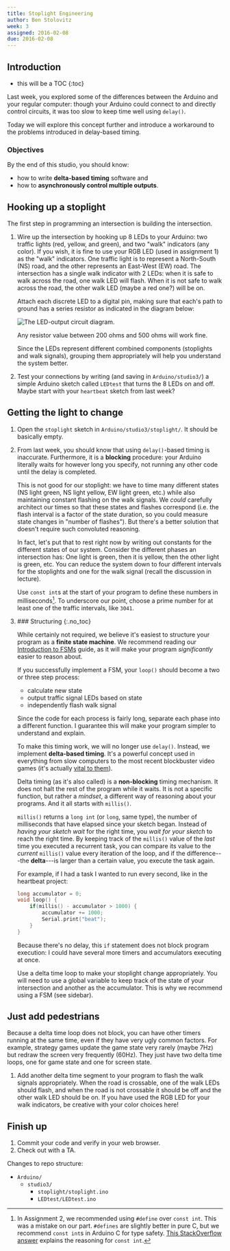 ```yaml
---
title: Stoplight Engineering
author: Ben Stolovitz
week: 3
assigned: 2016-02-08
due: 2016-02-08
---
```


## Introduction

* this will be a TOC 
{:toc}

Last week, you explored some of the differences between the Arduino and your regular computer: though your Arduino could connect to and directly control circuits, it was too slow to keep time well using `delay()`.

Today we will explore this concept further and introduce a workaround to the problems introduced in delay-based timing.

### Objectives

By the end of this studio, you should know:

- how to write **delta-based timing** software and
- how to **asynchronously control multiple outputs**.

## Hooking up a stoplight

The first step in programming an intersection is building the intersection.

1. Wire up the intersection by hooking up 8 LEDs to your Arduino: two traffic lights (red, yellow, and green), and two "walk" indicators (any color). 
If you wish, it is fine to use your RGB LED (used in assignment 1) as the
"walk" indicators.  One traffic light is to represent a North-South (NS) road, and the other represents an East-West (EW) road. The intersection has a single walk indicator with 2 LEDs: when it is safe to walk across the road, one walk LED will flash. When it is not safe to walk across the road, the other walk LED (maybe a red one?) will be on.

	Attach each discrete LED to a digital pin, making sure that each's path to ground has a series resistor as indicated in the diagram below:

	![The LED-output circuit diagram.](../img/LEDOutput1.png)

	Any resistor value between 200 ohms and 500 ohms will work fine.
	
	Since the LEDs represent different combined components (stoplights and walk signals), grouping them appropriately will help you understand the system better.
2. Test your connections by writing (and saving in `Arduino/studio3/`) a simple Arduino sketch called `LEDtest` that turns the 8 LEDs on and off. Maybe start with your `heartbeat` sketch from last week?

## Getting the light to change

1. Open the `stoplight` sketch in `Arduino/studio3/stoplight/`. It should be basically empty.
2. From last week, you should know that using `delay()`-based timing is inaccurate. Furthermore, it is a **blocking** procedure: your Arduino literally waits for however long you specify, not running any other code until the delay is completed. 

	This is not good for our stoplight: we have to time many different states (NS light green, NS light yellow, EW light green, etc.) while also maintaining constant flashing on the walk signals. We *could* carefully architect our times so that these states and flashes correspond (i.e. the flash interval is a factor of the state duration, so you could measure state changes in "number of flashes"). But there's a better solution that doesn't require such convoluted reasoning.
	
	In fact, let's put that to rest right now by writing out constants for the different states of our system. Consider the different phases an intersection has: One light is green, then it is yellow, then the other light is green, etc. You can reduce the system down to four different intervals for the stoplights and one for the walk signal (recall the discussion in lecture).
	
	Use `const int`s at the start of your program to define these numbers in milliseconds[^define]. To underscore our point, choose a prime number for at least one of the traffic intervals, like `3041`.
3. 
	<aside class="sidenote">
	### Structuring
	{:.no_toc}

	While certainly not required, we believe it's easiest to structure your program as a **finite state machine**. We recommend reading our [Introduction to FSMs](/~cse132/guides/intro-to-FSMs.html) guide, as it will make your program *significantly* easier to reason about.

	If you successfully implement a FSM, your `loop()` should become a two or three step process:

	- calculate new state
	- output traffic signal LEDs based on state
	- independently flash walk signal

	Since the code for each process is fairly long, separate each phase into a different function. I guarantee this will make your program simpler to understand and explain.
	</aside>

	To make this timing work, we will no longer use `delay()`. Instead, we implement **delta-based timing**. It's a powerful concept used in everything from slow computers to the most recent blockbuster video games (it's actually [vital to them](http://gafferongames.com/game-physics/fix-your-timestep/)).

	Delta timing (as it's also called) is a **non-blocking** timing mechanism. It does not halt the rest of the program while it waits. It is not a specific function, but rather a *mindset*, a different way of reasoning about your programs. And it all starts with `millis()`.
	
	`millis()` returns a `long int` (or `long`, same type), the number of milliseconds that have elapsed since your sketch began. Instead of *having your sketch wait* for the right time, you *wait for your sketch* to reach the right time. By keeping track of the `millis()` value of the *last* time you executed a recurrent task, you can compare its value to the *current* `millis()` value every iteration of the loop, and if the difference---the **delta**---is larger than a certain value, you execute the task again.
	
	For example, if I had a task I wanted to run every second, like in the heartbeat project:
	
	~~~ c
	long accumulator = 0;
	void loop() {
		if(millis() - accumulator > 1000) {
			accumulator += 1000;
			Serial.print("beat");
		}
	}
	~~~
	
	Because there's no delay, this `if` statement does not block program execution: I could have several more timers and accumulators executing at once.
	
	Use a delta time loop to make your stoplight change appropriately. You  will need to use a global variable to keep track of the state of your intersection and another as the accumulator. This is why we recommend using a FSM (see sidebar).
	
[^define]: In Assignment 2, we recommended using `#define` over `const int`. This was a mistake on our part. `#defines` are slightly better in pure C, but we recommend `const int`s in Arduino C for type safety. [This StackOverflow answer](http://arduino.stackexchange.com/a/14187) explains the reasoning for `const int`.

## Just add pedestrians

Because a delta time loop does not block, you can have other timers running at the same time, even if they have very ugly common factors. For example, strategy games update the game state very rarely (maybe 7Hz) but redraw the screen very frequently (60Hz). They just have two delta time loops, one for game state and one for screen state.

1. Add another delta time segment to your program to flash the walk signals appropriately. When the road is crossable, one of the walk LEDs should flash, and when the road is not crossable it should be off and the other walk LED should be on.  If you have used the RGB LED for your walk indicators, be creative with your color choices here!

## Finish up

1. Commit your code and verify in your web browser.
2. Check out with a TA.

Changes to repo structure:

<section class="tree">

- `Arduino/`
	- `studio3/`
		- `stoplight/stoplight.ino`
		- `LEDtest/LEDtest.ino`
</section>
